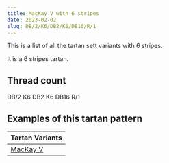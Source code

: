 ```yaml
---
title: MacKay V with 6 stripes
date: 2023-02-02
slug: DB/2/K6/DB2/K6/DB16/R/1
---
```

This is a list of all the tartan sett variants with 6 stripes.

It is a 6 stripes tartan.


## Thread count
DB/2 K6 DB2 K6 DB16 R/1

## Examples of this tartan pattern

| Tartan Variants |
|---------------|
| [MacKay V](/variants/db/2/k6/db2/k6/db16/r/1-db000064-k000000-rc80000)||
